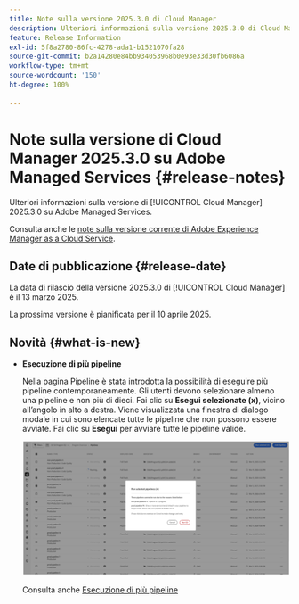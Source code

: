 ```yaml
---
title: Note sulla versione 2025.3.0 di Cloud Manager
description: Ulteriori informazioni sulla versione 2025.3.0 di Cloud Manager su Adobe Managed Services.
feature: Release Information
exl-id: 5f8a2780-86fc-4278-ada1-b1521070fa28
source-git-commit: b2a14280e84bb934053968b0e93e33d30fb6086a
workflow-type: tm+mt
source-wordcount: '150'
ht-degree: 100%

---
```


# Note sulla versione di Cloud Manager 2025.3.0 su Adobe Managed Services {#release-notes}

<!-- RELEASE WIKI  https://wiki.corp.adobe.com/display/DMSArchitecture/Cloud+Manager+2025.02.0+Release -->

Ulteriori informazioni sulla versione di [!UICONTROL Cloud Manager] 2025.3.0 su Adobe Managed Services.

Consulta anche le [note sulla versione corrente di Adobe Experience Manager as a Cloud Service](https://experienceleague.adobe.com/it/docs/experience-manager-cloud-service/content/release-notes/home).

## Date di pubblicazione {#release-date}

La data di rilascio della versione 2025.3.0 di [!UICONTROL Cloud Manager] è il 13 marzo 2025.

La prossima versione è pianificata per il 10 aprile 2025.

## Novità {#what-is-new}

* **Esecuzione di più pipeline**

  Nella pagina Pipeline è stata introdotta la possibilità di eseguire più pipeline contemporaneamente. Gli utenti devono selezionare almeno una pipeline e non più di dieci. Fai clic su **Esegui selezionate (x)**, vicino all’angolo in alto a destra. Viene visualizzata una finestra di dialogo modale in cui sono elencate tutte le pipeline che non possono essere avviate. Fai clic su **Esegui** per avviare tutte le pipeline valide.

  ![Finestra di dialogo Esegui pipeline selezionate](/help/release-notes/assets/run-selected-pipelines.png)

  Consulta anche [Esecuzione di più pipeline](/help/using/managing-pipelines.md#run-multiple-pipelines)



<!--

## Private beta program {#private-beta-program}

Be a part of Cloud Manager's private beta program and have a chance to test upcoming features.

### Self-service Service Pack updates for AMS Cloud Manager customers 

As part of the private beta program, Adobe Managed Services Cloud Manager customers can now perform self-service service pack updates through the **Cloud Manager** user interface. This feature is currently available *only for development environments* and includes limited error reporting for failures.  

Customers can check for service pack updates on the **Program Overview** page under the **Environments** section (**three-dot menu**).

![Check for updates menu option](/help/release-notes/assets/check-for-updates-1.png)

![Update Service Pack dialog box](/help/release-notes/assets/check-for-updates-2.png)

The installation and upgrade process can be tracked on the **Activity** page. 

Once the process is complete, customers must **approve the execution** for the service pack upgrade to finalize successfully.

![Approve service page update](/help/release-notes/assets/check-for-updates-3.png)

If you are interested in testing this new feature and sharing your feedback, contact your Adobe Customer Success Engineer.

See also [Service Pack Updates for Development Environments - Beta](/help/using/service-packs-environments.md).



## Bug fixes {#bug-fixes}

* A

Known Issues {#known-issues}

* A -->
